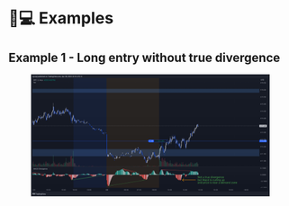 # 👨💻 Examples

## Example 1 - Long entry without true divergence

<figure><img src="../../.gitbook/assets/image (6) (1) (1).png" alt=""><figcaption></figcaption></figure>

